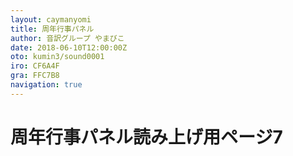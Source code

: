 ```yaml
---
layout: caymanyomi
title: 周年行事パネル
author: 音訳グループ やまびこ
date: 2018-06-10T12:00:00Z
oto: kumin3/sound0001
iro: CF6A4F
gra: FFC7B8
navigation: true
---
```


# <span data-dur="2" data-begin="0">周年行事パネル読み上げ用ページ7</span>
